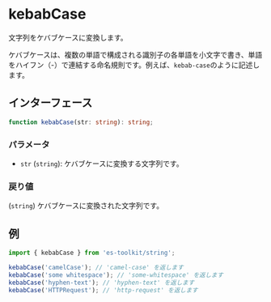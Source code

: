 # kebabCase

文字列をケバブケースに変換します。

ケバブケースは、複数の単語で構成される識別子の各単語を小文字で書き、単語をハイフン（-）で連結する命名規則です。例えば、`kebab-case`のように記述します。

## インターフェース

```typescript
function kebabCase(str: string): string;
```

### パラメータ

- `str` (`string`): ケバブケースに変換する文字列です。

### 戻り値

(`string`) ケバブケースに変換された文字列です。

## 例

```typescript
import { kebabCase } from 'es-toolkit/string';

kebabCase('camelCase'); // 'camel-case' を返します
kebabCase('some whitespace'); // 'some-whitespace' を返します
kebabCase('hyphen-text'); // 'hyphen-text' を返します
kebabCase('HTTPRequest'); // 'http-request' を返します
```
